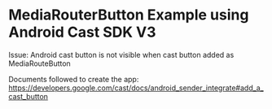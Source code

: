 # MediaRouterButton Example using Android Cast SDK V3

Issue:
Android cast button is not visible when cast button added as MediaRouteButton

Documents followed to create the app:
https://developers.google.com/cast/docs/android_sender_integrate#add_a_cast_button



